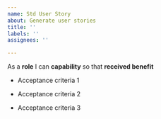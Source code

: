 ```yaml
---
name: Std User Story
about: Generate user stories
title: ''
labels: ''
assignees: ''

---
```


As a **role** I can **capability** so that **received benefit**

- Acceptance criteria 1

- Acceptance criteria 2

- Acceptance criteria 3
